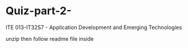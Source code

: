 # Quiz-part-2-
ITE 013-IT32S7 - Application Development and Emerging Technologies

unzip then follow readme file inside
